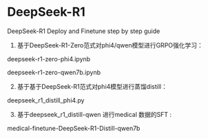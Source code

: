 # DeepSeek-R1
DeepSeek-R1 Deploy and Finetune step by step guide

  1. 基于DeepSeek-R1-Zero范式对phi4/qwen模型进行GRPO强化学习：

  deepseek-r1-zero-phi4.ipynb

  deepseek-r1-zero-qwen7b.ipynb

  2. 基于基于DeepSeek-R1范式对phi4模型进行蒸馏distill：

  deepseek_r1_distill_phi4.py

  3. 基于deepseek_r1_distill-qwen 进行medical 数据的SFT :

  medical-finetune-DeepSeek-R1-Distill-qwen7b

